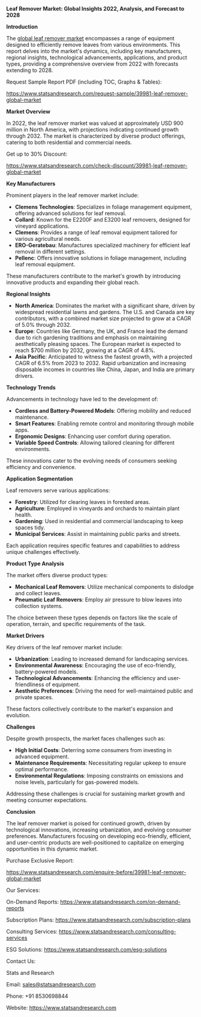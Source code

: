 ﻿**Leaf Remover Market: Global Insights 2022, Analysis, and Forecast to 2028**

**Introduction**

The [global leaf remover market](https://www.statsandresearch.com/report/39981-leaf-remover-global-market) encompasses a range of equipment designed to efficiently remove leaves from various environments. This report delves into the market's dynamics, including key manufacturers, regional insights, technological advancements, applications, and product types, providing a comprehensive overview from 2022 with forecasts extending to 2028.

Request Sample Report PDF (including TOC, Graphs & Tables):

<https://www.statsandresearch.com/request-sample/39981-leaf-remover-global-market>

**Market Overview**

In 2022, the leaf remover market was valued at approximately USD 900 million in North America, with projections indicating continued growth through 2032. The market is characterized by diverse product offerings, catering to both residential and commercial needs. 

Get up to 30% Discount:

<https://www.statsandresearch.com/check-discount/39981-leaf-remover-global-market>

**Key Manufacturers**

Prominent players in the leaf remover market include:

- **Clemens Technologies**: Specializes in foliage management equipment, offering advanced solutions for leaf removal.
- **Collard**: Known for the E2200F and E3200 leaf removers, designed for vineyard applications.
- **Clemens**: Provides a range of leaf removal equipment tailored for various agricultural needs.
- **ERO-Geratebau**: Manufactures specialized machinery for efficient leaf removal in different settings.
- **Pellenc**: Offers innovative solutions in foliage management, including leaf removal equipment.

These manufacturers contribute to the market's growth by introducing innovative products and expanding their global reach.

**Regional Insights**

- **North America**: Dominates the market with a significant share, driven by widespread residential lawns and gardens. The U.S. and Canada are key contributors, with a combined market size projected to grow at a CAGR of 5.0% through 2032. 
- **Europe**: Countries like Germany, the UK, and France lead the demand due to rich gardening traditions and emphasis on maintaining aesthetically pleasing spaces. The European market is expected to reach $700 million by 2032, growing at a CAGR of 4.8%. 
- **Asia Pacific**: Anticipated to witness the fastest growth, with a projected CAGR of 6.5% from 2023 to 2032. Rapid urbanization and increasing disposable incomes in countries like China, Japan, and India are primary drivers. 

**Technology Trends**

Advancements in technology have led to the development of:

- **Cordless and Battery-Powered Models**: Offering mobility and reduced maintenance.
- **Smart Features**: Enabling remote control and monitoring through mobile apps.
- **Ergonomic Designs**: Enhancing user comfort during operation.
- **Variable Speed Controls**: Allowing tailored cleaning for different environments.

These innovations cater to the evolving needs of consumers seeking efficiency and convenience. 

**Application Segmentation**

Leaf removers serve various applications:

- **Forestry**: Utilized for clearing leaves in forested areas.
- **Agriculture**: Employed in vineyards and orchards to maintain plant health.
- **Gardening**: Used in residential and commercial landscaping to keep spaces tidy.
- **Municipal Services**: Assist in maintaining public parks and streets.

Each application requires specific features and capabilities to address unique challenges effectively.

**Product Type Analysis**

The market offers diverse product types:

- **Mechanical Leaf Removers**: Utilize mechanical components to dislodge and collect leaves.
- **Pneumatic Leaf Removers**: Employ air pressure to blow leaves into collection systems.

The choice between these types depends on factors like the scale of operation, terrain, and specific requirements of the task.

**Market Drivers**

Key drivers of the leaf remover market include:

- **Urbanization**: Leading to increased demand for landscaping services.
- **Environmental Awareness**: Encouraging the use of eco-friendly, battery-powered models.
- **Technological Advancements**: Enhancing the efficiency and user-friendliness of equipment.
- **Aesthetic Preferences**: Driving the need for well-maintained public and private spaces.

These factors collectively contribute to the market's expansion and evolution.

**Challenges**

Despite growth prospects, the market faces challenges such as:

- **High Initial Costs**: Deterring some consumers from investing in advanced equipment.
- **Maintenance Requirements**: Necessitating regular upkeep to ensure optimal performance.
- **Environmental Regulations**: Imposing constraints on emissions and noise levels, particularly for gas-powered models.

Addressing these challenges is crucial for sustaining market growth and meeting consumer expectations.

**Conclusion**

The leaf remover market is poised for continued growth, driven by technological innovations, increasing urbanization, and evolving consumer preferences. Manufacturers focusing on developing eco-friendly, efficient, and user-centric products are well-positioned to capitalize on emerging opportunities in this dynamic market.

Purchase Exclusive Report:

<https://www.statsandresearch.com/enquire-before/39981-leaf-remover-global-market>


Our Services:

On-Demand Reports: <https://www.statsandresearch.com/on-demand-reports>

Subscription Plans: <https://www.statsandresearch.com/subscription-plans>

Consulting Services: <https://www.statsandresearch.com/consulting-services>

ESG Solutions: <https://www.statsandresearch.com/esg-solutions>

Contact Us:

Stats and Research

Email: <sales@statsandresearch.com>

Phone: +91 8530698844

Website: <https://www.statsandresearch.com>










